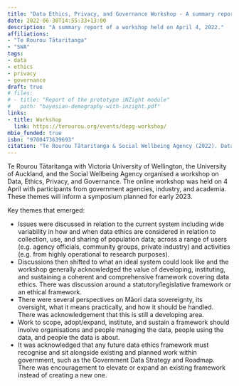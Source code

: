 ```yaml
---
title: "Data Ethics, Privacy, and Governance Workshop - A summary report"
date: 2022-06-30T14:55:33+13:00
description: "A summary report of a workshop held on April 4, 2022."
affiliations:
- "Te Rourou Tātaritanga"
- "SWA"
tags:
- data
- ethics
- privacy
- governance
draft: true
# files:
# - title: "Report of the prototype iNZight module"
#   path: "bayesian-demography-with-inzight.pdf"
links:
- title: Workshop
  link: https://terourou.org/events/depg-workshop/
mbie_funded: true
isbn: "9780473639693"
citation: "Te Rourou Tātaritanga & Social Wellbeing Agency (2022). Data Ethics, Privacy, and Governance Workshop - A summary report. *Te Rourou Tātaritanga*. ISBN:&nbsp;9780473639693. https://terourou.org/outputs/depg_workshop_2022"
---
```


Te Rourou Tātaritanga with Victoria University of Wellington, the University of Auckland, and the Social Wellbeing Agency organised a workshop on Data, Ethics, Privacy, and Governance. The online workshop was held on 4 April with participants from government agencies, industry, and academia. These themes will inform a symposium planned for early 2023.

Key themes that emerged:
- Issues were discussed in relation to the current system including wide variability in how and when data ethics are considered in relation to collection, use, and sharing of population data; across a range of users (e.g. agency officials, community groups, private industry) and activities (e.g. from highly operational to research purposes).
- Discussions then shifted to what an ideal system could look like and the workshop generally acknowledged the value of developing, instituting, and sustaining a coherent and comprehensive framework covering data ethics. There was discussion around a statutory/legislative framework or an ethical framework.
- There were several perspectives on Māori data sovereignty, its oversight, what it means practically, and how it should be handled. There was acknowledgement that this is still a developing area.
- Work to scope, adopt/expand, institute, and sustain a framework should involve organisations and people managing the data, people using the data, and people the data is about.
- It was acknowledged that any future data ethics framework must recognise and sit alongside existing and planned work within government, such as the Government Data Strategy and Roadmap. There was encouragement to elevate or expand an existing framework instead of creating a new one.
